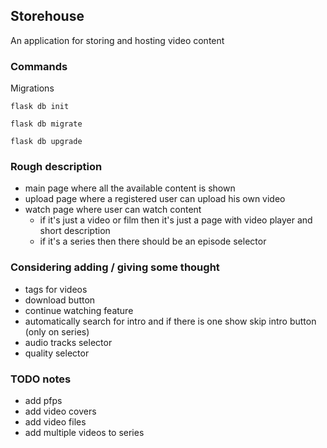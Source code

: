 ## Storehouse
An application for storing and hosting video content

### Commands
Migrations

`flask db init`

`flask db migrate`

`flask db upgrade`

### Rough description

- main page where all the available content is shown
- upload page where a registered user can upload his own video
- watch page where user can watch content
    - if it's just a video or film then it's just a page with video player and short description
    - if it's a series then there should be an episode selector

### Considering adding / giving some thought

- tags for videos
- download button
- continue watching feature
- automatically search for intro and if there is one show skip intro button (only on series)
- audio tracks selector
- quality selector

### TODO notes
- add pfps
- add video covers
- add video files
- add multiple videos to series
